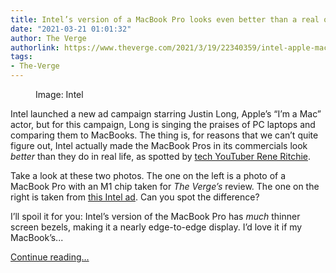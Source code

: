 ```yaml
---
title: Intel’s version of a MacBook Pro looks even better than a real one
date: "2021-03-21 01:01:32"
author: The Verge
authorlink: https://www.theverge.com/2021/3/19/22340359/intel-apple-macbook-pro-ad-commercial-justin-long-all-screen
tags:
- The-Verge
---
```

<figure>
      <img alt="" src="https://cdn.vox-cdn.com/thumbor/PKfzK4MEgHc9NL_E6dxEaIyDTDA=/0x0:1620x1080/1310x873/cdn.vox-cdn.com/uploads/chorus_image/image/68996280/Screen_Shot_2021_03_19_at_1.50.09_PM.0.png" />
        <figcaption>Image: Intel</figcaption>
    </figure>

  <p id="48SGu8">Intel launched a new ad campaign starring Justin Long, Apple’s “I’m a Mac” actor, but for this campaign, Long is singing the praises of PC laptops and comparing them to MacBooks. The thing is, for reasons that we can’t quite figure out, Intel actually made the MacBook Pros in its commercials look <em>better</em> than they do in real life, as spotted by <a href="https://youtu.be/my4ZjCUkTsI">tech YouTuber Rene Ritchie</a>. </p>
<p id="vHxUsS">Take a look at these two photos. The one on the left is a photo of a MacBook Pro with an M1 chip taken for <em>The Verge’s</em> review. The one on the right is taken from <a href="https://youtu.be/rvDDC6ktCUg">this Intel ad</a>. Can you spot the difference? </p>
<div id="gCbYEy"><div data-anthem-component="imageslider:10402291"></div></div>
<p id="EQAO3Z">I’ll spoil it for you: Intel’s version of the MacBook Pro has <em>much</em> thinner screen bezels, making it a nearly edge-to-edge display. I’d love it if my MacBook’s...</p>
  <p>
    <a href="https://www.theverge.com/2021/3/19/22340359/intel-apple-macbook-pro-ad-commercial-justin-long-all-screen">Continue reading&hellip;</a>
  </p>